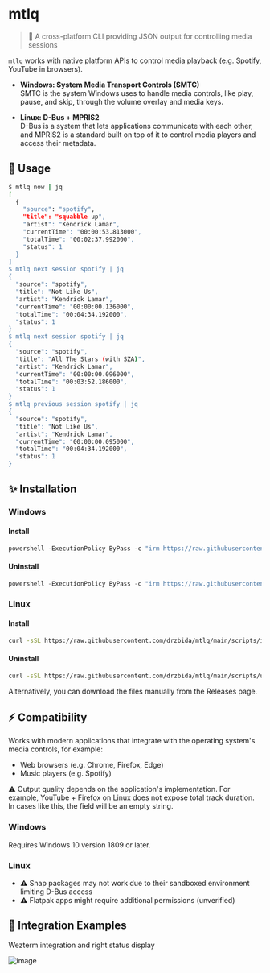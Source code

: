 # mtlq

> 🎵 A cross-platform CLI providing JSON output for controlling media sessions

`mtlq` works with native platform APIs to control media playback (e.g. Spotify, YouTube in browsers).

- **Windows: System Media Transport Controls (SMTC)**  
  SMTC is the system Windows uses to handle media controls, like play, pause, and skip, through the volume overlay and media keys.

- **Linux: D-Bus + MPRIS2**  
  D-Bus is a system that lets applications communicate with each other, and MPRIS2 is a standard built on top of it to control media players and access their metadata.

## 🚀 Usage

```bash
$ mtlq now | jq
[
  {
    "source": "spotify",
    "title": "squabble up",
    "artist": "Kendrick Lamar",
    "currentTime": "00:00:53.813000",
    "totalTime": "00:02:37.992000",
    "status": 1
  }
]
$ mtlq next session spotify | jq
{
  "source": "spotify",
  "title": "Not Like Us",
  "artist": "Kendrick Lamar",
  "currentTime": "00:00:00.136000",
  "totalTime": "00:04:34.192000",
  "status": 1
}
$ mtlq next session spotify | jq
{
  "source": "spotify",
  "title": "All The Stars (with SZA)",
  "artist": "Kendrick Lamar",
  "currentTime": "00:00:00.096000",
  "totalTime": "00:03:52.186000",
  "status": 1
}
$ mtlq previous session spotify | jq
{
  "source": "spotify",
  "title": "Not Like Us",
  "artist": "Kendrick Lamar",
  "currentTime": "00:00:00.095000",
  "totalTime": "00:04:34.192000",
  "status": 1
}
```

## ✨ Installation

### Windows
#### Install
```powershell
powershell -ExecutionPolicy ByPass -c "irm https://raw.githubusercontent.com/drzbida/mtlq/main/scripts/install.ps1 | iex"
```
#### Uninstall
```powershell
powershell -ExecutionPolicy ByPass -c "irm https://raw.githubusercontent.com/drzbida/mtlq/main/scripts/uninstall.ps1 | iex"
```

### Linux
#### Install
```bash
curl -sSL https://raw.githubusercontent.com/drzbida/mtlq/main/scripts/install.sh | bash
```
#### Uninstall
```bash
curl -sSL https://raw.githubusercontent.com/drzbida/mtlq/main/scripts/uninstall.sh | bash
```

Alternatively, you can download the files manually from the Releases page.

## ⚡ Compatibility

Works with modern applications that integrate with the operating system's media controls, for example:
- Web browsers (e.g. Chrome, Firefox, Edge)
- Music players (e.g. Spotify)

⚠️ Output quality depends on the application's implementation. For example, YouTube + Firefox on Linux does not expose total track duration. In cases like this, the field will be an empty string.

### Windows
Requires Windows 10 version 1809 or later.

### Linux
- ⚠️ Snap packages may not work due to their sandboxed environment limiting D-Bus access
- ⚠️ Flatpak apps might require additional permissions (unverified)

## 📸 Integration Examples

Wezterm integration and right status display

![image](https://github.com/user-attachments/assets/275bdc78-b836-4040-8537-26f92e01a669)


